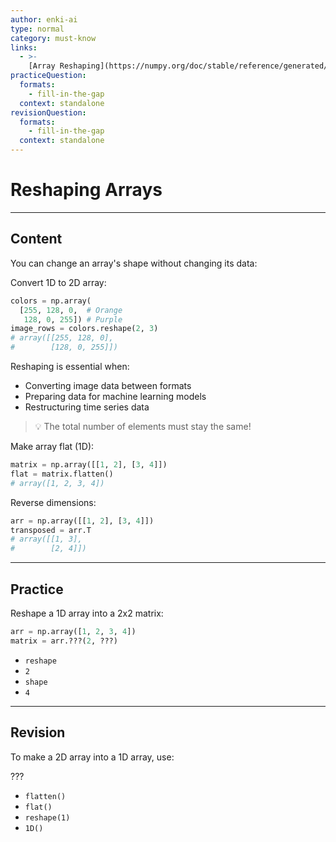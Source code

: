 ```yaml
---
author: enki-ai
type: normal
category: must-know
links:
  - >-
    [Array Reshaping](https://numpy.org/doc/stable/reference/generated/numpy.reshape.html){website}
practiceQuestion:
  formats:
    - fill-in-the-gap
  context: standalone
revisionQuestion:
  formats:
    - fill-in-the-gap
  context: standalone
---
```


# Reshaping Arrays

---

## Content

You can change an array's shape without changing its data:

Convert 1D to 2D array:

```python
colors = np.array(
  [255, 128, 0,  # Orange
   128, 0, 255]) # Purple
image_rows = colors.reshape(2, 3)
# array([[255, 128, 0],
#        [128, 0, 255]])
```

Reshaping is essential when:

- Converting image data between formats
- Preparing data for machine learning models
- Restructuring time series data

> 💡 The total number of elements must stay the same!

Make array flat (1D):

```python
matrix = np.array([[1, 2], [3, 4]])
flat = matrix.flatten()
# array([1, 2, 3, 4])
```

Reverse dimensions:

```python
arr = np.array([[1, 2], [3, 4]])
transposed = arr.T
# array([[1, 3],
#        [2, 4]])
```

---

## Practice

Reshape a 1D array into a 2x2 matrix:

```python
arr = np.array([1, 2, 3, 4])
matrix = arr.???(2, ???)
```

- `reshape`
- `2`
- `shape`
- `4`

---

## Revision

To make a 2D array into a 1D array, use:

???

- `flatten()`
- `flat()`
- `reshape(1)`
- `1D()`

